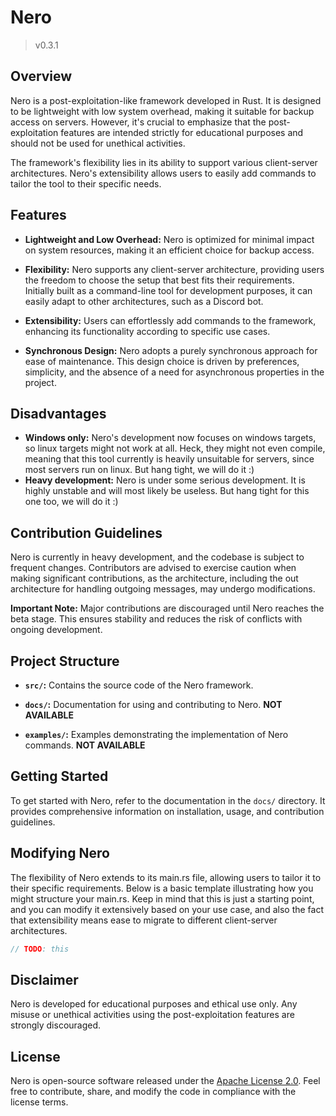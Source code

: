 # Nero

> v0.3.1

## Overview

Nero is a post-exploitation-like framework developed in Rust. It is designed to be lightweight with low system overhead, making it suitable for backup access on servers. However, it's crucial to emphasize that the post-exploitation features are intended strictly for educational purposes and should not be used for unethical activities.

The framework's flexibility lies in its ability to support various client-server architectures. Nero's extensibility allows users to easily add commands to tailor the tool to their specific needs.

## Features

- **Lightweight and Low Overhead:** Nero is optimized for minimal impact on system resources, making it an efficient choice for backup access.

- **Flexibility:** Nero supports any client-server architecture, providing users the freedom to choose the setup that best fits their requirements. Initially built as a command-line tool for development purposes, it can easily adapt to other architectures, such as a Discord bot.

- **Extensibility:** Users can effortlessly add commands to the framework, enhancing its functionality according to specific use cases.

- **Synchronous Design:** Nero adopts a purely synchronous approach for ease of maintenance. This design choice is driven by preferences, simplicity, and the absence of a need for asynchronous properties in the project.

## Disadvantages

- **Windows only:** Nero's development now focuses on windows targets, so linux targets might not work at all. Heck, they might not even compile, meaning that this tool currently is heavily unsuitable for servers, since most servers run on linux. But hang tight, we will do it :\)
- **Heavy development:** Nero is under some serious development. It is highly unstable and will most likely be useless. But hang tight for this one too, we will do it :\)

## Contribution Guidelines

Nero is currently in heavy development, and the codebase is subject to frequent changes. Contributors are advised to exercise caution when making significant contributions, as the architecture, including the out architecture for handling outgoing messages, may undergo modifications.

**Important Note:** Major contributions are discouraged until Nero reaches the beta stage. This ensures stability and reduces the risk of conflicts with ongoing development.

## Project Structure

- **`src/`:** Contains the source code of the Nero framework.

- **`docs/`:** Documentation for using and contributing to Nero. **NOT AVAILABLE**

- **`examples/`:** Examples demonstrating the implementation of Nero commands. **NOT AVAILABLE**

## Getting Started

To get started with Nero, refer to the documentation in the `docs/` directory. It provides comprehensive information on installation, usage, and contribution guidelines.

## Modifying Nero

The flexibility of Nero extends to its main.rs file, allowing users to tailor it to their specific requirements. Below is a basic template illustrating how you might structure your main.rs. Keep in mind that this is just a starting point, and you can modify it extensively based on your use case, and also the fact that extensibility means ease to migrate to different client-server architectures.

```rust
// TODO: this
```

## Disclaimer

Nero is developed for educational purposes and ethical use only. Any misuse or unethical activities using the post-exploitation features are strongly discouraged.

## License

Nero is open-source software released under the [Apache License 2.0](LICENSE). Feel free to contribute, share, and modify the code in compliance with the license terms.
